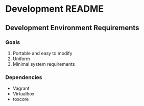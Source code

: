 # Development README

## Development Environment Requirements
### Goals
1. Portable and easy to modify
2. Uniform
3. Minimal system requirements

### Dependencies
- Vagrant
- Virtualbox
- toxcore